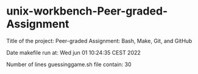 # unix-workbench-Peer-graded-Assignment
Title of the project: Peer-graded Assignment: Bash, Make, Git, and GitHub

Date makefile run at: Wed jun 01 10:24:35 CEST 2022

Number of lines guessinggame.sh file contain: 30
